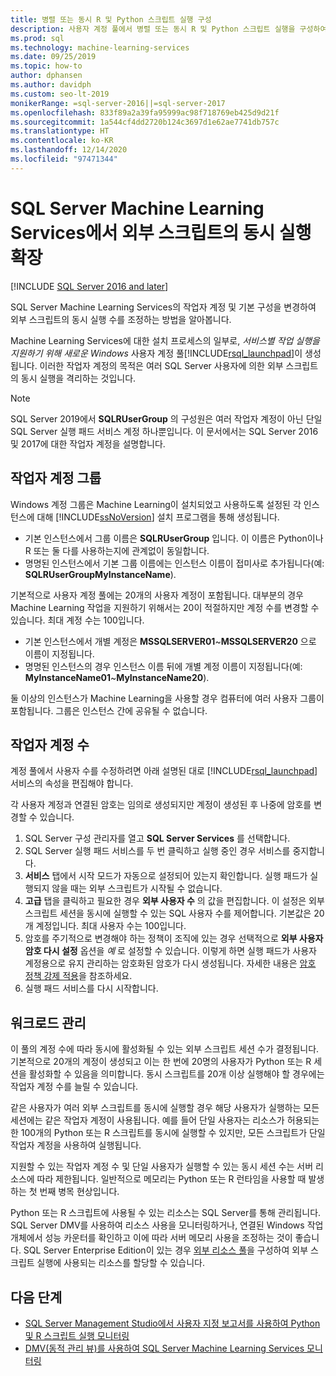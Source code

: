 ```yaml
---
title: 병렬 또는 동시 R 및 Python 스크립트 실행 구성
description: 사용자 계정 풀에서 병렬 또는 동시 R 및 Python 스크립트 실행을 구성하여 SQL Server Machine Learning Services 크기를 조정합니다.
ms.prod: sql
ms.technology: machine-learning-services
ms.date: 09/25/2019
ms.topic: how-to
author: dphansen
ms.author: davidph
ms.custom: seo-lt-2019
monikerRange: =sql-server-2016||=sql-server-2017
ms.openlocfilehash: 833f89a2a39fa95999ac98f718769eb425d9d21f
ms.sourcegitcommit: 1a544cf4dd2720b124c3697d1e62ae7741db757c
ms.translationtype: HT
ms.contentlocale: ko-KR
ms.lasthandoff: 12/14/2020
ms.locfileid: "97471344"
---
```

# <a name="scale-concurrent-execution-of-external-scripts-in-sql-server-machine-learning-services"></a>SQL Server Machine Learning Services에서 외부 스크립트의 동시 실행 확장
[!INCLUDE [SQL Server 2016 and later](../../includes/applies-to-version/sqlserver2016.md)]

SQL Server Machine Learning Services의 작업자 계정 및 기본 구성을 변경하여 외부 스크립트의 동시 실행 수를 조정하는 방법을 알아봅니다.

Machine Learning Services에 대한 설치 프로세스의 일부로, *서비스별 작업 실행을 지원하기 위해 새로운 Windows* 사용자 계정 풀[!INCLUDE[rsql_launchpad](../../includes/rsql-launchpad-md.md)]이 생성됩니다. 이러한 작업자 계정의 목적은 여러 SQL Server 사용자에 의한 외부 스크립트의 동시 실행을 격리하는 것입니다.

> [!Note]
> SQL Server 2019에서 **SQLRUserGroup** 의 구성원은 여러 작업자 계정이 아닌 단일 SQL Server 실행 패드 서비스 계정 하나뿐입니다. 이 문서에서는 SQL Server 2016 및 2017에 대한 작업자 계정을 설명합니다.

## <a name="worker-account-group"></a>작업자 계정 그룹

Windows 계정 그룹은 Machine Learning이 설치되었고 사용하도록 설정된 각 인스턴스에 대해 [!INCLUDE[ssNoVersion](../../includes/ssnoversion-md.md)] 설치 프로그램을 통해 생성됩니다.

- 기본 인스턴스에서 그룹 이름은 **SQLRUserGroup** 입니다. 이 이름은 Python이나 R 또는 둘 다를 사용하는지에 관계없이 동일합니다.
- 명명된 인스턴스에서 기본 그룹 이름에는 인스턴스 이름이 접미사로 추가됩니다(예: **SQLRUserGroupMyInstanceName**).

기본적으로 사용자 계정 풀에는 20개의 사용자 계정이 포함됩니다. 대부분의 경우 Machine Learning 작업을 지원하기 위해서는 20이 적절하지만 계정 수를 변경할 수 있습니다. 최대 계정 수는 100입니다.

- 기본 인스턴스에서 개별 계정은 **MSSQLSERVER01**~**MSSQLSERVER20** 으로 이름이 지정됩니다.
- 명명된 인스턴스의 경우 인스턴스 이름 뒤에 개별 계정 이름이 지정됩니다(예: **MyInstanceName01**~**MyInstanceName20**).

둘 이상의 인스턴스가 Machine Learning을 사용할 경우 컴퓨터에 여러 사용자 그룹이 포함됩니다. 그룹은 인스턴스 간에 공유될 수 없습니다.

<a name = "HowToChangeGroup"> </a>

## <a name="number-of-worker-accounts"></a>작업자 계정 수

계정 풀에서 사용자 수를 수정하려면 아래 설명된 대로 [!INCLUDE[rsql_launchpad](../../includes/rsql-launchpad-md.md)] 서비스의 속성을 편집해야 합니다.

각 사용자 계정과 연결된 암호는 임의로 생성되지만 계정이 생성된 후 나중에 암호를 변경할 수 있습니다.

1. SQL Server 구성 관리자를 열고 **SQL Server Services** 를 선택합니다.
2. SQL Server 실행 패드 서비스를 두 번 클릭하고 실행 중인 경우 서비스를 중지합니다.
3.  **서비스** 탭에서 시작 모드가 자동으로 설정되어 있는지 확인합니다. 실행 패드가 실행되지 않을 때는 외부 스크립트가 시작될 수 없습니다.
4.  **고급** 탭을 클릭하고 필요한 경우 **외부 사용자 수** 의 값을 편집합니다. 이 설정은 외부 스크립트 세션을 동시에 실행할 수 있는 SQL 사용자 수를 제어합니다. 기본값은 20개 계정입니다. 최대 사용자 수는 100입니다.
5. 암호를 주기적으로 변경해야 하는 정책이 조직에 있는 경우 선택적으로 **외부 사용자 암호 다시 설정** 옵션을 _예_ 로 설정할 수 있습니다. 이렇게 하면 실행 패드가 사용자 계정용으로 유지 관리하는 암호화된 암호가 다시 생성됩니다. 자세한 내용은 [암호 정책 강제 적용](../security/sql-server-launchpad-service-account.md#bkmk_EnforcePolicy)을 참조하세요.
6.  실행 패드 서비스를 다시 시작합니다.

## <a name="managing-workloads"></a>워크로드 관리

이 풀의 계정 수에 따라 동시에 활성화될 수 있는 외부 스크립트 세션 수가 결정됩니다.  기본적으로 20개의 계정이 생성되고 이는 한 번에 20명의 사용자가 Python 또는 R 세션을 활성화할 수 있음을 의미합니다. 동시 스크립트를 20개 이상 실행해야 할 경우에는 작업자 계정 수를 늘릴 수 있습니다.

같은 사용자가 여러 외부 스크립트를 동시에 실행할 경우 해당 사용자가 실행하는 모든 세션에는 같은 작업자 계정이 사용됩니다. 예를 들어 단일 사용자는 리소스가 허용되는 한 100개의 Python 또는 R 스크립트를 동시에 실행할 수 있지만, 모든 스크립트가 단일 작업자 계정을 사용하여 실행됩니다.

지원할 수 있는 작업자 계정 수 및 단일 사용자가 실행할 수 있는 동시 세션 수는 서버 리소스에 따라 제한됩니다. 일반적으로 메모리는 Python 또는 R 런타임을 사용할 때 발생하는 첫 번째 병목 현상입니다.

Python 또는 R 스크립트에 사용될 수 있는 리소스는 SQL Server를 통해 관리됩니다. SQL Server DMV를 사용하여 리소스 사용을 모니터링하거나, 연결된 Windows 작업 개체에서 성능 카운터를 확인하고 이에 따라 서버 메모리 사용을 조정하는 것이 좋습니다. SQL Server Enterprise Edition이 있는 경우 [외부 리소스 풀](create-external-resource-pool.md)을 구성하여 외부 스크립트 실행에 사용되는 리소스를 할당할 수 있습니다.

## <a name="next-steps"></a>다음 단계

- [SQL Server Management Studio에서 사용자 지정 보고서를 사용하여 Python 및 R 스크립트 실행 모니터링](../../machine-learning/administration/monitor-sql-server-machine-learning-services-using-custom-reports-management-studio.md)
- [DMV(동적 관리 뷰)를 사용하여 SQL Server Machine Learning Services 모니터링](../../machine-learning/administration/monitor-sql-server-machine-learning-services-using-dynamic-management-views.md)